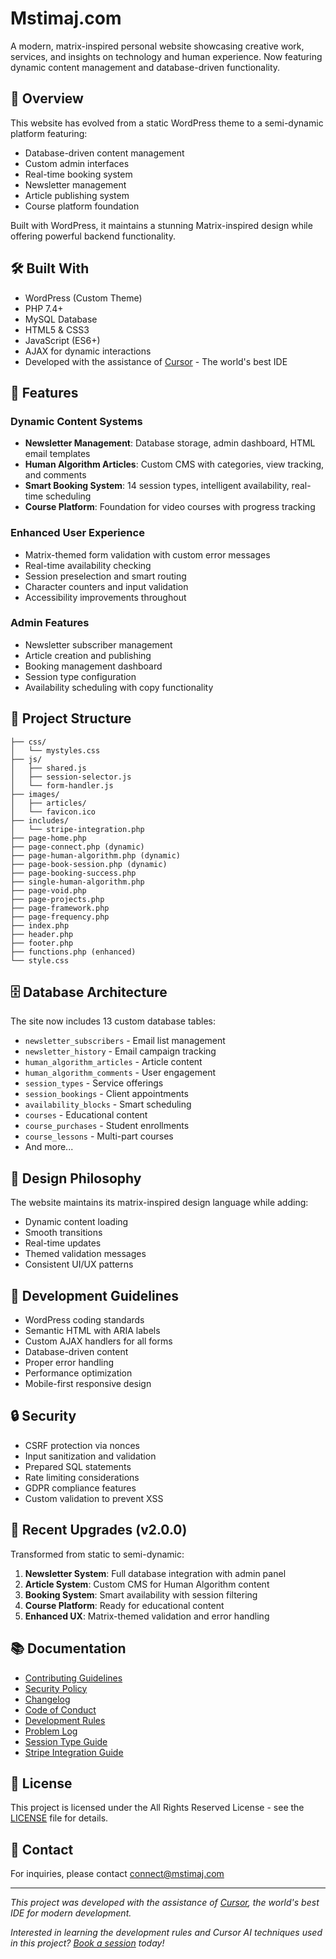 # Mstimaj.com

A modern, matrix-inspired personal website showcasing creative work, services, and insights on technology and human experience. Now featuring dynamic content management and database-driven functionality.

## 🚀 Overview

This website has evolved from a static WordPress theme to a semi-dynamic platform featuring:
- Database-driven content management
- Custom admin interfaces
- Real-time booking system
- Newsletter management
- Article publishing system
- Course platform foundation

Built with WordPress, it maintains a stunning Matrix-inspired design while offering powerful backend functionality.

## 🛠️ Built With

- WordPress (Custom Theme)
- PHP 7.4+
- MySQL Database
- HTML5 & CSS3
- JavaScript (ES6+)
- AJAX for dynamic interactions
- Developed with the assistance of [Cursor](https://cursor.sh) - The world's best IDE

## 🌟 Features

### Dynamic Content Systems
- **Newsletter Management**: Database storage, admin dashboard, HTML email templates
- **Human Algorithm Articles**: Custom CMS with categories, view tracking, and comments
- **Smart Booking System**: 14 session types, intelligent availability, real-time scheduling
- **Course Platform**: Foundation for video courses with progress tracking

### Enhanced User Experience
- Matrix-themed form validation with custom error messages
- Real-time availability checking
- Session preselection and smart routing
- Character counters and input validation
- Accessibility improvements throughout

### Admin Features
- Newsletter subscriber management
- Article creation and publishing
- Booking management dashboard
- Session type configuration
- Availability scheduling with copy functionality

## 📁 Project Structure

```
├── css/
│   └── mystyles.css
├── js/
│   ├── shared.js
│   ├── session-selector.js
│   └── form-handler.js
├── images/
│   ├── articles/
│   └── favicon.ico
├── includes/
│   └── stripe-integration.php
├── page-home.php
├── page-connect.php (dynamic)
├── page-human-algorithm.php (dynamic)
├── page-book-session.php (dynamic)
├── page-booking-success.php
├── single-human-algorithm.php
├── page-void.php
├── page-projects.php
├── page-framework.php
├── page-frequency.php
├── index.php
├── header.php
├── footer.php
├── functions.php (enhanced)
└── style.css
```

## 🗄️ Database Architecture

The site now includes 13 custom database tables:
- `newsletter_subscribers` - Email list management
- `newsletter_history` - Email campaign tracking
- `human_algorithm_articles` - Article content
- `human_algorithm_comments` - User engagement
- `session_types` - Service offerings
- `session_bookings` - Client appointments
- `availability_blocks` - Smart scheduling
- `courses` - Educational content
- `course_purchases` - Student enrollments
- `course_lessons` - Multi-part courses
- And more...

## 🎨 Design Philosophy

The website maintains its matrix-inspired design language while adding:
- Dynamic content loading
- Smooth transitions
- Real-time updates
- Themed validation messages
- Consistent UI/UX patterns

## 📝 Development Guidelines

- WordPress coding standards
- Semantic HTML with ARIA labels
- Custom AJAX handlers for all forms
- Database-driven content
- Proper error handling
- Performance optimization
- Mobile-first responsive design

## 🔒 Security

- CSRF protection via nonces
- Input sanitization and validation
- Prepared SQL statements
- Rate limiting considerations
- GDPR compliance features
- Custom validation to prevent XSS

## 🚀 Recent Upgrades (v2.0.0)

Transformed from static to semi-dynamic:
1. **Newsletter System**: Full database integration with admin panel
2. **Article System**: Custom CMS for Human Algorithm content
3. **Booking System**: Smart availability with session filtering
4. **Course Platform**: Ready for educational content
5. **Enhanced UX**: Matrix-themed validation and error handling

## 📚 Documentation

- [Contributing Guidelines](CONTRIBUTING.md)
- [Security Policy](SECURITY.md)
- [Changelog](CHANGELOG.md)
- [Code of Conduct](CODE_OF_CONDUCT.md)
- [Development Rules](RULES.md)
- [Problem Log](PROBLEM_LOG.md)
- [Session Type Guide](session-type-explainer.md)
- [Stripe Integration Guide](STRIPE_INSTALL_GUIDE.md)

## 📄 License

This project is licensed under the All Rights Reserved License - see the [LICENSE](LICENSE) file for details.

## 👥 Contact

For inquiries, please contact connect@mstimaj.com

---

*This project was developed with the assistance of [Cursor](https://cursor.sh), the world's best IDE for modern development.*

*Interested in learning the development rules and Cursor AI techniques used in this project? [Book a session](https://mstimaj.com/book-session/) today!* 